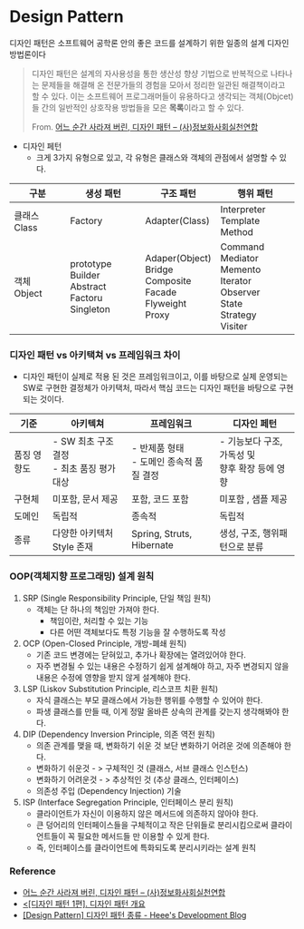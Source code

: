 # Design Pattern

디자인 패턴은 소프트웨어 공학론 안의 좋은 코드를 설계하기 위한 일종의 설계 디자인 방법론이다

> 디자인 패턴은 설계의 자사용성을 통한 생산성 향샹 기법으로 반복적으로 나타나는 문제들을 해결해 온 전문가들의 경험을 모아서 정리한 일관된 해결책이라고 할 수 있다. 이는 소프트웨어 프로그래머들이 유용하다고 생각되는 객체(Objcet) 들 간의 일반적인 상호작용 방법들을 모은 **목록**이라고 할 수 있다.
>
> From.  [어느 순간 사라져 버린, 디자인 패턴 – (사)정보화사회실천연합](https://www.cisp.or.kr/archives/18726) 



- 디자인 페턴
  - 크게 3가지 유형으로 있고, 각 유형은 클래스와 객체의 관점에서 설명할 수 있다.

| 구분         | 생성 패턴                                                   | 구조 패턴                                                    | 행위 패턴                                                    |
| ------------ | ----------------------------------------------------------- | ------------------------------------------------------------ | ------------------------------------------------------------ |
| 클래스 Class | Factory                                                     | Adapter(Class)                                               | Interpreter<br />Template Method                             |
| 객체 Object  | prototype<br />Builder<br />Abstract Factoru<br />Singleton | Adaper(Object)<br />Bridge<br />Composite<br />Facade<br />Flyweight<br />Proxy | Command<br />Mediator<br />Memento<br />Iterator<br />Observer<br />State<br />Strategy<br />Visiter |



### 디자인 패턴 vs 아키택쳐 vs 프레임워크 차이

- 디자인 패턴이 실제로 적용 된 것은 프레임워크이고, 이를 바탕으로 실제 운영되는 SW로 구현한 결정체가 아키택처, 따라서 핵심 코드는 디자인 패턴을 바탕으로 구현되는 것이다.

| 기준        | 아키텍쳐                                       | 프레임워크                                   | 디자인 페턴                                          |
| ----------- | ---------------------------------------------- | -------------------------------------------- | ---------------------------------------------------- |
| 품징 영향도 | - SW 최초 구조 결정<br />- 최초 품징 평가 대상 | - 반제품 형태<br />- 도메인 종속적 품질 결정 | - 기능보다 구조, 가독성 및 <br />향후 확장 등에 영향 |
| 구현체      | 미포함, 문서 제공                              | 포함, 코드 포함                              | 미포함 , 샘플 제공                                   |
| 도메인      | 독립적                                         | 종속적                                       | 독립적                                               |
| 종류        | 다양한 아키텍처 Style 존재                     | Spring, Struts, Hibernate                    | 생성, 구조, 행위패턴으로 분류                        |



### OOP(객체지향 프로그래밍) 설계 원칙

1. SRP (Single Responsibility Principle, 단일 책임 원칙)
   - 객체는 단 하나의 책임만 가져야 한다.
     - 책임이란, 처리할 수 있는 기능
     - 다른 어떤 객체보다도 특정 기능을 잘 수행하도록 작성
2. OCP (Open-Closed Principle, 개방-폐쇄 원칙)
   - 기존 코드 변경에는 닫혀있고, 추가나 확장에는 열려있어야 한다.
   - 자주 변경될 수 있는 내용은 수정하기 쉽게 설계해야 하고, 자주 변경되지 않을 내용은 수정에 영향을 받지 않게 설계해야 한다.
3. LSP (Liskov Substitution Principle, 리스코프 치환 원칙)
   - 자식 클래스는 부모 클래스에서 가능한 행위를 수행할 수 있어야 한다.
   - 파생 클래스를 만들 때, 이게 정말 올바른 상속의 관계를 갖는지 생각해봐야 한다.
4. DIP (Dependency Inversion Principle, 의존 역전 원칙)
   - 의존 관계를 맺을 때, 변화하기 쉬운 것 보단 변화하기 어려운 것에 의존해야 한다.
   - 변화하기 쉬운것 - > 구체적인 것 (클래스, 서브 클래스 인스턴스)
   - 변화하기 어려운것  - > 추상적인 것 (추상 클래스, 인터페이스)
   - 의존성 주입 (Dependency Injection) 기술
5. ISP (Interface Segregation Principle, 인터페이스 분리 원칙)
   - 클라이언트가 자신이 이용하지 않은 메서드에 의존하지 않아야 한다.
   - 큰 덩어리의 인터페이스들을 구체적이고 작은 단위들로 분리시킴으로써 클라이언트들이 꼭 필요한 메서드들 만 이용할 수 있게 한다.
   - 즉, 인터페이스를 클라이언트에 특화되도록 분리시키라는 설계 원칙



### Reference

-  [어느 순간 사라져 버린, 디자인 패턴 – (사)정보화사회실천연합](https://www.cisp.or.kr/archives/18726) 
- [<[디자인 패턴 1편]. 디자인 패턴 개요](https://dailyheumsi.tistory.com/148?category=855210) 
- [[Design Pattern] 디자인 패턴 종류 - Heee's Development Blog](https://gmlwjd9405.github.io/2018/07/06/design-pattern.html) 